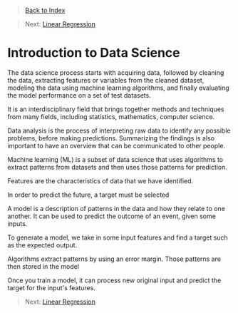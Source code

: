 > [Back to Index](README.md)

> Next: [Linear Regression]()

# Introduction to Data Science

The data science process starts with acquiring data, followed by cleaning the data, extracting features or variables from the cleaned dataset, modeling the data using machine learning algorithms, and finally evaluating the model performance on a set of test datasets.

It is an interdisciplinary field that brings together methods and techniques from many fields, including statistics, mathematics, computer science.

Data analysis is the process of interpreting raw data to identify any possible problems, before making predictions. Summarizing the findings is also important to have an overview that can be communicated to other people.

Machine learning (ML) is a subset of data science that uses algorithms to extract patterns from datasets and then uses those patterns for prediction.

Features are the characteristics of data that we have identified.

In order to predict the future, a target must be selected

A model is a description of patterns in the data and how they relate to one another. It can be used to predict the outcome of an event, given some inputs.

To generate a model, we take in some input features and find a target such as the expected output.

Algorithms extract patterns by using an error margin. Those patterns are then stored in the model

Once you train a model, it can process new original input and predict the target for the input's features.



> Next: [Linear Regression]()
